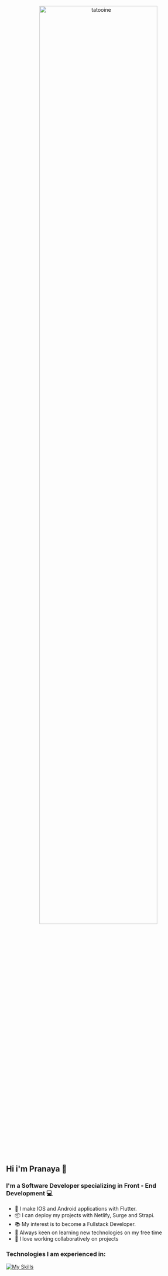 <p align="center">
<img src="https://wallpapercave.com/wp/wp3071182.jpg" alt="tatooine" title="A galaxy far, far, away..." width="80%"  /> 
</p>

## Hi i'm Pranaya :wave:

### I'm a Software Developer specializing in Front - End Development :computer:

- :dart: I make IOS and Android applications with Flutter.
- :package: I can deploy my projects with Netlify, Surge and Strapi.
- :books: My interest is to become a Fullstack Developer.
- :mag_right: Always keen on learning new technologies on my free time
- :handshake: I love working collaboratively on projects

### Technologies I am experienced in:

  [![My Skills](https://skillicons.dev/icons?i=js,html,css,ts,react,flutter,netlify,dart,mui,spring)](https://skillicons.dev)
  


